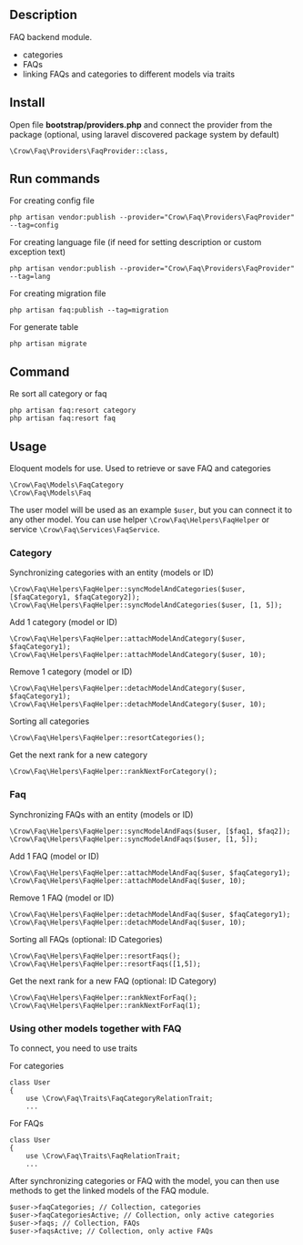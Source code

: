 ## 
## Description

FAQ backend module.

- categories
- FAQs
- linking FAQs and categories to different models via traits

## Install

Open file **bootstrap/providers.php** and connect the provider from the package (optional, using laravel discovered package system by default)

```
\Crow\Faq\Providers\FaqProvider::class,
```

## Run commands

For creating config file

```
php artisan vendor:publish --provider="Crow\Faq\Providers\FaqProvider" --tag=config
```

For creating language file (if need for setting description or custom exception text)

```
php artisan vendor:publish --provider="Crow\Faq\Providers\FaqProvider" --tag=lang
```

For creating migration file

```
php artisan faq:publish --tag=migration
```

For generate table

```
php artisan migrate
```

## Command

Re sort all category or faq

```
php artisan faq:resort category
php artisan faq:resort faq
```

## Usage

Eloquent models for use. Used to retrieve or save FAQ and categories

```
\Crow\Faq\Models\FaqCategory
\Crow\Faq\Models\Faq
```

The user model will be used as an example `$user`, but you can connect it to any other model.
You can use helper `\Crow\Faq\Helpers\FaqHelper` or service `\Crow\Faq\Services\FaqService`.

### Category

Synchronizing categories with an entity (models or ID)

```
\Crow\Faq\Helpers\FaqHelper::syncModelAndCategories($user, [$faqCategory1, $faqCategory2]);
\Crow\Faq\Helpers\FaqHelper::syncModelAndCategories($user, [1, 5]);
```

Add 1 category (model or ID)

```
\Crow\Faq\Helpers\FaqHelper::attachModelAndCategory($user, $faqCategory1);
\Crow\Faq\Helpers\FaqHelper::attachModelAndCategory($user, 10);
```

Remove 1 category (model or ID)

```
\Crow\Faq\Helpers\FaqHelper::detachModelAndCategory($user, $faqCategory1);
\Crow\Faq\Helpers\FaqHelper::detachModelAndCategory($user, 10);
```

Sorting all categories

```
\Crow\Faq\Helpers\FaqHelper::resortCategories();
```

Get the next rank for a new category

```
\Crow\Faq\Helpers\FaqHelper::rankNextForCategory();
```

### Faq

Synchronizing FAQs with an entity (models or ID)

```
\Crow\Faq\Helpers\FaqHelper::syncModelAndFaqs($user, [$faq1, $faq2]);
\Crow\Faq\Helpers\FaqHelper::syncModelAndFaqs($user, [1, 5]);
```

Add 1 FAQ (model or ID)

```
\Crow\Faq\Helpers\FaqHelper::attachModelAndFaq($user, $faqCategory1);
\Crow\Faq\Helpers\FaqHelper::attachModelAndFaq($user, 10);
```

Remove 1 FAQ (model or ID)

```
\Crow\Faq\Helpers\FaqHelper::detachModelAndFaq($user, $faqCategory1);
\Crow\Faq\Helpers\FaqHelper::detachModelAndFaq($user, 10);
```

Sorting all FAQs (optional: ID Categories)

```
\Crow\Faq\Helpers\FaqHelper::resortFaqs();
\Crow\Faq\Helpers\FaqHelper::resortFaqs([1,5]);
```

Get the next rank for a new FAQ (optional: ID Category)

```
\Crow\Faq\Helpers\FaqHelper::rankNextForFaq();
\Crow\Faq\Helpers\FaqHelper::rankNextForFaq(1);
```

### Using other models together with FAQ

To connect, you need to use traits

For categories

```
class User
{
    use \Crow\Faq\Traits\FaqCategoryRelationTrait;
    ...
```

For FAQs

```
class User
{
    use \Crow\Faq\Traits\FaqRelationTrait;
    ...
```

After synchronizing categories or FAQ with the model, you can then use methods to get the linked models of the FAQ module.

```
$user->faqCategories; // Collection, categories
$user->faqCategoriesActive; // Collection, only active categories
$user->faqs; // Collection, FAQs
$user->faqsActive; // Collection, only active FAQs
```
